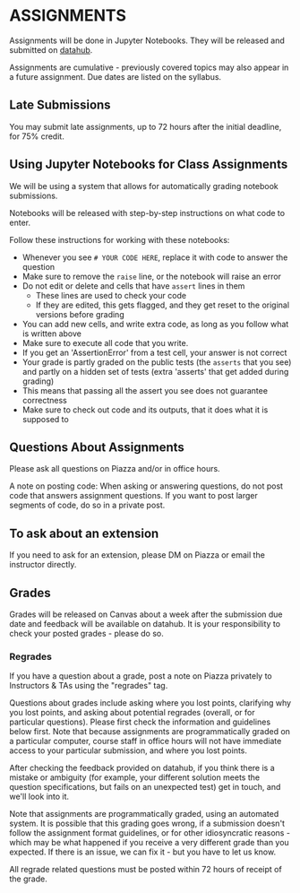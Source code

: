 # ASSIGNMENTS

Assignments will be done in Jupyter Notebooks. They will be released and submitted on [datahub](http::/datahub.ucsd.edu).

Assignments are cumulative - previously covered topics may also appear in a future assignment. Due dates are listed on the syllabus.

## Late Submissions

You may submit late assignments, up to 72 hours after the initial deadline, for 75% credit.

## Using Jupyter Notebooks for Class Assignments

We will be using a system that allows for automatically grading notebook submissions.

Notebooks will be released with step-by-step instructions on what code to enter.

Follow these instructions for working with these notebooks:

- Whenever you see `# YOUR CODE HERE`, replace it with code to answer the question
- Make sure to remove the `raise` line, or the notebook will raise an error
- Do not edit or delete and cells that have `assert` lines in them
  - These lines are used to check your code
  - If they are edited, this gets flagged, and they get reset to the original versions before grading
- You can add new cells, and write extra code, as long as you follow what is written above
- Make sure to execute all code that you write.
- If you get an 'AssertionError' from a test cell, your answer is not correct
- Your grade is partly graded on the public tests (the `asserts` that you see) and partly on a hidden set of tests (extra 'asserts' that get added during grading)
- This means that passing all the assert you see does not guarantee correctness
- Make sure to check out code and its outputs, that it does what it is supposed to

## Questions About Assignments

Please ask all questions on Piazza and/or in office hours. 

A note on posting code: When asking or answering questions, do not post code that answers assignment questions. If you want to post larger segments of code, do so in a private post.

## To ask about an extension

If you need to ask for an extension, please DM on Piazza or email the instructor directly.

## Grades

Grades will be released on Canvas about a week after the submission due date and feedback will be available on datahub. It is your responsibility to check your posted grades - please do so.

### Regrades

If you have a question about a grade, post a note on Piazza privately to Instructors & TAs using the "regrades" tag.

Questions about grades include asking where you lost points, clarifying why you lost points, and asking about potential regrades (overall, or for particular questions). Please first check the information and guidelines below first. Note that because assignments are programmatically graded on a particular computer, course staff in office hours will not have immediate access to your particular submission, and where you lost points.

After checking the feedback provided on datahub, if you think there is a mistake or ambiguity (for example, your different solution meets the question specifications, but fails on an unexpected test) get in touch, and we'll look into it.

Note that assignments are programmatically graded, using an automated system. It is possible that this grading goes wrong, if a submission doesn't follow the assignment format guidelines, or for other idiosyncratic reasons - which may be what happened if you receive a very different grade than you expected. If there is an issue, we can fix it - but you have to let us know.

All regrade related questions must be posted within 72 hours of receipt of the grade.
